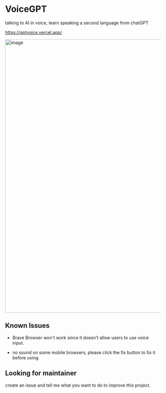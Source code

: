 # VoiceGPT

talking to AI in voice, learn speaking a second language from chatGPT 

https://gptvoice.vercel.app/

<img width="885" alt="image" src="https://user-images.githubusercontent.com/23436060/228512131-6ccbc280-4d01-4717-a007-5cbc872b1aed.png">

## Known Issues

- Brave Browser won't work since it doesn't allow users to use voice input.

- no sound on some mobile browsers, please click the fix button to fix it before using.

## Looking for maintainer

create an issue and tell me what you want to do to improve this project.
